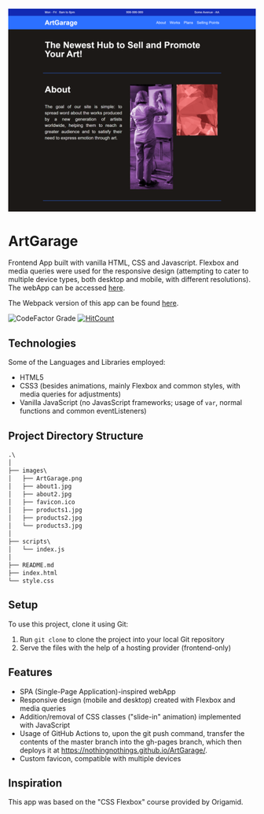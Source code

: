 ![ArtGarage](/images/ArtGarage.png)

# ArtGarage

Frontend App built with vanilla HTML, CSS and Javascript. Flexbox and media queries were used for the responsive design (attempting to cater to multiple device types, both desktop and mobile, with different resolutions). The webApp can be accessed [here](https://nothingnothings.github.io/ArtGarage/).

The Webpack version of this app can be found [here](https://github.com/nothingnothings/ArtGarageWebpackVersion).

![CodeFactor Grade](https://img.shields.io/codefactor/grade/github/nothingnothings/ArtGarage/master?style=flat-square)
[![HitCount](https://hits.dwyl.com/nothingnothings/ArtGarage.svg?style=flat-square)](http://hits.dwyl.com/nothingnothings/ArtGarage)


## Technologies

Some of the Languages and Libraries employed:

- HTML5
- CSS3 (besides animations, mainly Flexbox and common styles, with media queries for adjustments)
- Vanilla JavaScript (no JavasScript frameworks; usage of `var`, normal functions and common eventListeners)

## Project Directory Structure

```
.\
│
├── images\
│   ├── ArtGarage.png
│   ├── about1.jpg
│   ├── about2.jpg
│   ├── favicon.ico
│   ├── products1.jpg
│   ├── products2.jpg
│   └── products3.jpg
│
├── scripts\
│   └── index.js
│
├── README.md
├── index.html
└── style.css

```

## Setup

To use this project, clone it using Git:

1. Run `git clone` to clone the project into your local Git repository
2. Serve the files with the help of a hosting provider (frontend-only)

## Features

- SPA (Single-Page Application)-inspired webApp
- Responsive design (mobile and desktop) created with Flexbox and media queries
- Addition/removal of CSS classes ("slide-in" animation) implemented with JavaScript
- Usage of GitHub Actions to, upon the git push command, transfer the contents of the master branch into the gh-pages branch, which then deploys it at https://nothingnothings.github.io/ArtGarage/.
- Custom favicon, compatible with multiple devices 

## Inspiration

This app was based on the "CSS Flexbox" course provided by Origamid.
